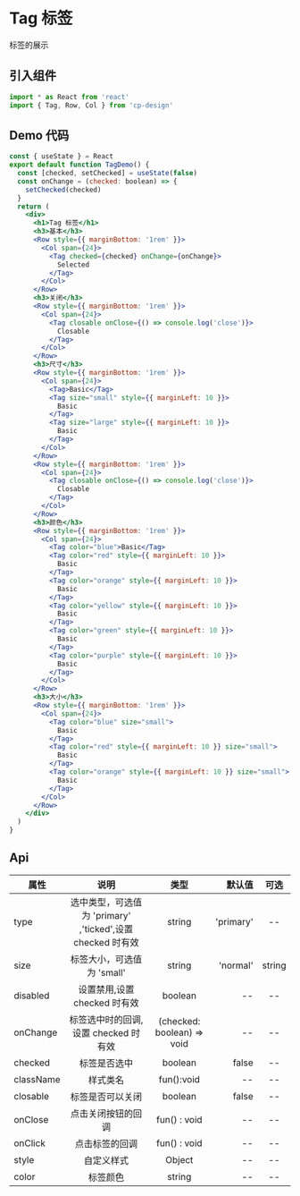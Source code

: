 # Tag 标签

标签的展示

## 引入组件

```jsx
import * as React from 'react'
import { Tag, Row, Col } from 'cp-design'
```

## Demo 代码

```jsx
const { useState } = React
export default function TagDemo() {
  const [checked, setChecked] = useState(false)
  const onChange = (checked: boolean) => {
    setChecked(checked)
  }
  return (
    <div>
      <h1>Tag 标签</h1>
      <h3>基本</h3>
      <Row style={{ marginBottom: '1rem' }}>
        <Col span={24}>
          <Tag checked={checked} onChange={onChange}>
            Selected
          </Tag>
        </Col>
      </Row>
      <h3>关闭</h3>
      <Row style={{ marginBottom: '1rem' }}>
        <Col span={24}>
          <Tag closable onClose={() => console.log('close')}>
            Closable
          </Tag>
        </Col>
      </Row>
      <h3>尺寸</h3>
      <Row style={{ marginBottom: '1rem' }}>
        <Col span={24}>
          <Tag>Basic</Tag>
          <Tag size="small" style={{ marginLeft: 10 }}>
            Basic
          </Tag>
          <Tag size="large" style={{ marginLeft: 10 }}>
            Basic
          </Tag>
        </Col>
      </Row>
      <Row style={{ marginBottom: '1rem' }}>
        <Col span={24}>
          <Tag closable onClose={() => console.log('close')}>
            Closable
          </Tag>
        </Col>
      </Row>
      <h3>颜色</h3>
      <Row style={{ marginBottom: '1rem' }}>
        <Col span={24}>
          <Tag color="blue">Basic</Tag>
          <Tag color="red" style={{ marginLeft: 10 }}>
            Basic
          </Tag>
          <Tag color="orange" style={{ marginLeft: 10 }}>
            Basic
          </Tag>
          <Tag color="yellow" style={{ marginLeft: 10 }}>
            Basic
          </Tag>
          <Tag color="green" style={{ marginLeft: 10 }}>
            Basic
          </Tag>
          <Tag color="purple" style={{ marginLeft: 10 }}>
            Basic
          </Tag>
        </Col>
      </Row>
      <h3>大小</h3>
      <Row style={{ marginBottom: '1rem' }}>
        <Col span={24}>
          <Tag color="blue" size="small">
            Basic
          </Tag>
          <Tag color="red" style={{ marginLeft: 10 }} size="small">
            Basic
          </Tag>
          <Tag color="orange" style={{ marginLeft: 10 }} size="small">
            Basic
          </Tag>
        </Col>
      </Row>
    </div>
  )
}
```

## Api

| 属性      |                            说明                            |            类型            |    默认值 |  可选  |
| --------- | :--------------------------------------------------------: | :------------------------: | --------: | :----: |
| type      | 选中类型，可选值为 'primary' ,'ticked',设置 checked 时有效 |           string           | 'primary' |   --   |
| size      |                 标签大小，可选值为 'small'                 |           string           |  'normal' | string | -- | -- |
| disabled  |                设置禁用,设置 checked 时有效                |          boolean           |        -- |   --   |
| onChange  |            标签选中时的回调,设置 checked 时有效            | (checked: boolean) => void |        -- |   --   |
| checked   |                        标签是否选中                        |          boolean           |     false |   --   |
| className |                          样式类名                          |         fun():void         |        -- |   --   |
| closable  |                      标签是否可以关闭                      |          boolean           |     false |   --   |
| onClose   |                     点击关闭按钮的回调                     |        fun() : void        |        -- |   --   |
| onClick   |                       点击标签的回调                       |        fun() : void        |        -- |   --   |
| style     |                         自定义样式                         |           Object           |        -- |   --   |
| color     |                          标签颜色                          |           string           |        -- |   --   |
